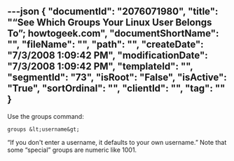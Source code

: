 ---json
{
  "documentId": "2076071980",
  "title": "“See Which Groups Your Linux User Belongs To”; howtogeek.com",
  "documentShortName": "",
  "fileName": "",
  "path": "",
  "createDate": "7/3/2008 1:09:42 PM",
  "modificationDate": "7/3/2008 1:09:42 PM",
  "templateId": "",
  "segmentId": "73",
  "isRoot": "False",
  "isActive": "True",
  "sortOrdinal": "",
  "clientId": "",
  "tag": ""
}
---

Use the groups command:

    groups &lt;username&gt;

“If you don't enter a username, it defaults to your own username.” Note that some “special” groups are numeric like 1001.
